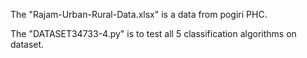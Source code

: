 The "Rajam-Urban-Rural-Data.xlsx" is a data from pogiri PHC.

The "DATASET34733-4.py" is to test all 5 classification algorithms on dataset.
